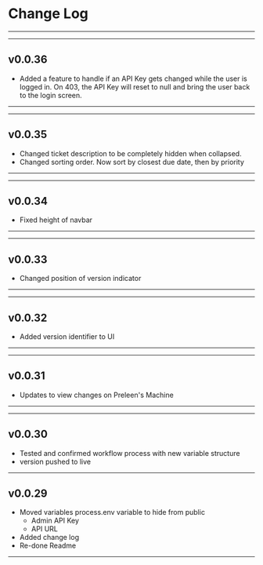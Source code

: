 # Change Log

---

---

## v0.0.36

-  Added a feature to handle if an API Key gets changed while the user is logged in. On 403, the API Key will reset to null and bring the user back to the login screen.

---

---

## v0.0.35

-  Changed ticket description to be completely hidden when collapsed.
-  Changed sorting order. Now sort by closest due date, then by priority

---

---

## v0.0.34

-  Fixed height of navbar

---

---

## v0.0.33

-  Changed position of version indicator

---

---

## v0.0.32

-  Added version identifier to UI

---

---

## v0.0.31

-  Updates to view changes on Preleen's Machine

---

---

## v0.0.30

-  Tested and confirmed workflow process with new variable structure
-  version pushed to live

---

## v0.0.29

-  Moved variables process.env variable to hide from public
   -  Admin API Key
   -  API URL
-  Added change log
-  Re-done Readme

---
